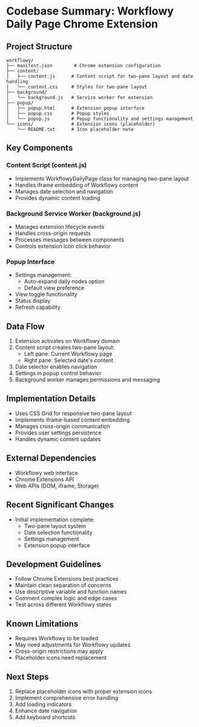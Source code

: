 # Codebase Summary: Workflowy Daily Page Chrome Extension

## Project Structure
```
workflowy/
├── manifest.json        # Chrome extension configuration
├── content/
│   ├── content.js      # Content script for two-pane layout and date handling
│   └── content.css     # Styles for two-pane layout
├── background/
│   └── background.js   # Service worker for extension
├── popup/
│   ├── popup.html      # Extension popup interface
│   ├── popup.css       # Popup styles
│   └── popup.js        # Popup functionality and settings management
└── icons/              # Extension icons (placeholder)
    └── README.txt      # Icon placeholder note
```

## Key Components

### Content Script (content.js)
- Implements WorkflowyDailyPage class for managing two-pane layout
- Handles iframe embedding of Workflowy content
- Manages date selection and navigation
- Provides dynamic content loading

### Background Service Worker (background.js)
- Manages extension lifecycle events
- Handles cross-origin requests
- Processes messages between components
- Controls extension icon click behavior

### Popup Interface
- Settings management:
  - Auto-expand daily nodes option
  - Default view preference
- View toggle functionality
- Status display
- Refresh capability

## Data Flow
1. Extension activates on Workflowy domain
2. Content script creates two-pane layout:
   - Left pane: Current Workflowy page
   - Right pane: Selected date's content
3. Date selector enables navigation
4. Settings in popup control behavior
5. Background worker manages permissions and messaging

## Implementation Details
- Uses CSS Grid for responsive two-pane layout
- Implements iframe-based content embedding
- Manages cross-origin communication
- Provides user settings persistence
- Handles dynamic content updates

## External Dependencies
- Workflowy web interface
- Chrome Extensions API
- Web APIs (DOM, iframe, Storage)

## Recent Significant Changes
- Initial implementation complete:
  - Two-pane layout system
  - Date selection functionality
  - Settings management
  - Extension popup interface

## Development Guidelines
- Follow Chrome Extensions best practices
- Maintain clean separation of concerns
- Use descriptive variable and function names
- Comment complex logic and edge cases
- Test across different Workflowy states

## Known Limitations
- Requires Workflowy to be loaded
- May need adjustments for Workflowy updates
- Cross-origin restrictions may apply
- Placeholder icons need replacement

## Next Steps
1. Replace placeholder icons with proper extension icons
2. Implement comprehensive error handling
3. Add loading indicators
4. Enhance date navigation
5. Add keyboard shortcuts
